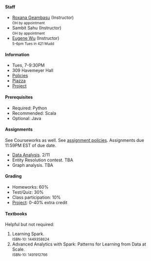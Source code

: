 #### Staff

* [Roxana Geambasu](https://roxanageambasu.github.io) (Instructor)   
  <small>OH by appointment</small>
* Sambit Sahu (Instructor)   
  <small>OH by appointment</small>
* [Eugene Wu](http://www.eugenewu.net) (Instructor)   
  <small>5-6pm Tues in 421 Mudd</small>

#### Information

* Tues, 7-9:30PM 
* 309 Havemeyer Hall
* [Policies](./policies)
* [Piazza](https://piazza.com/class/jaoof456l5c4xm)
* [Project](./project)


#### Prerequisites

* Required: Python
* Recommended: Scala 
* Optional: Java

#### Assignments

See Courseworks as well.  See [assignment policies](./policies).  Assignments due 11:59PM EST of due date.

<!--* [Data Analysis](https://www.instabase.com/Aligator/4121_csds_hw_public/fs/Instabase%20Drive/HW3/)  3/3-->
* [Data Analysis](https://github.com/w4121/csds-material/tree/ewu-csds).   2/11
* Entity Resolution contest. TBA
* Graph analysis.  TBA




#### Grading

* Homeworks: 60% 
* Test/Quiz: 30%
* Class participation: 10%
* [Project](./project): 0-40% extra credit





#### Textbooks

Helpful but not required:

1. Learning Spark.    
<small>ISBN-10: 1449358624</small>
2. Advanced Analytics with Spark: Patterns for Learning from Data at Scale.  
<small>ISBN-10: 1491912766</small>


